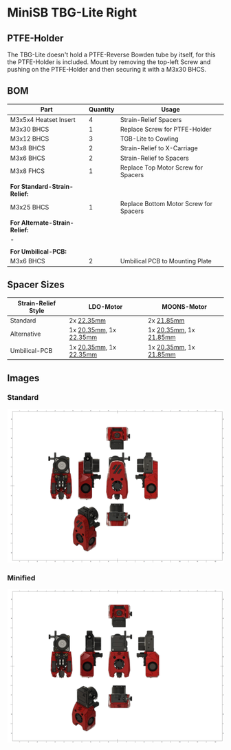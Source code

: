 # MiniSB TBG-Lite Right
## PTFE-Holder
The TBG-Lite doesn't hold a PTFE-Reverse Bowden tube by itself, for this the PTFE-Holder is included. Mount by removing the top-left Screw and pushing on the PTFE-Holder and then securing it with a M3x30 BHCS.
## BOM
| Part                         | Quantity | Usage                                                        |
|------------------------------|----------|--------------------------------------------------------------|
| M3x5x4 Heatset Insert        | 4        | Strain-Relief Spacers                              |
| M3x30 BHCS | 1 | Replace Screw for PTFE-Holder |
| M3x12 BHCS                   | 3        | TGB-Lite to Cowling |
| M3x8 BHCS                    | 2        | Strain-Relief to X-Carriage                                  |
| M3x6 BHCS                    | 2        | Strain-Relief to Spacers                                     |
| M3x8 FHCS | 1 | Replace Top Motor Screw for Spacers |
|                              |          |                                                              |
| **For Standard-Strain-Relief:**  |          |                                                              |
| M3x25 BHCS                            |   1      |       Replace Bottom Motor Screw for Spacers                                                       |
|                              |          |                                                              |
| **For Alternate-Strain-Relief:** |          |                                                              |
| -                            |          |                                                              |
|                              |          |                                                              |
| **For Umbilical-PCB:**           |          |                                                              |
| M3x6 BHCS                    | 2        | Umbilical PCB to Mounting Plate                              |
## Spacer Sizes
| Strain-Relief Style | LDO-Motor | MOONS-Motor |
|---------|-----|-------|
| Standard | 2x [22.35mm](/Spacers/Octagon-STL/Octagon_Spacer_22.35mm.stl) | 2x [21.85mm](/Spacers/Octagon-STL/Octagon_Spacer_21.85mm.stl) |
| Alternative | 1x [20.35mm](/Spacers/Octagon-STL/Octagon_Spacer_20.35mm.stl), 1x [22.35mm](/Spacers/Octagon-STL/Octagon_Spacer_22.35mm.stl) | 1x [20.35mm](/Spacers/Octagon-STL/Octagon_Spacer_20.35mm.stl), 1x [21.85mm](/Spacers/Octagon-STL/Octagon_Spacer_21.85mm.stl) |
| Umbilical-PCB | 1x [20.35mm](/Spacers/Octagon-STL/Octagon_Spacer_20.35mm.stl), 1x [22.35mm](/Spacers/Octagon-STL/Octagon_Spacer_22.35mm.stl) | 1x [20.35mm](/Spacers/Octagon-STL/Octagon_Spacer_20.35mm.stl), 1x [21.85mm](/Spacers/Octagon-STL/Octagon_Spacer_21.85mm.stl) |
## Images
### Standard
![Standard](images/TBG-Lite-Right_1.png)
### Minified
![Minified](images/TBG-Lite-Right-Minified_1.png)
